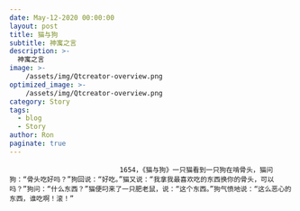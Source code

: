```yaml
---
date: May-12-2020 00:00:00
layout: post
title: 猫与狗
subtitle: 神寓之言
description: >-
  神寓之言
image: >-
    /assets/img/Qtcreator-overview.png
optimized_image: >-
    /assets/img/Qtcreator-overview.png
category: Story
tags:
  - blog
  - Story
author: Ron
paginate: true
---
```


							　　1654，《猫与狗》一只猫看到一只狗在啃骨头，猫问狗：“骨头吃好吗？”狗回说：“好吃。”猫又说：“我拿我最喜欢吃的东西换你的骨头，可以吗？”狗问：“什么东西？”猫便叼来了一只肥老鼠，说：“这个东西。”狗气愤地说：“这么恶心的东西，谁吃啊！滚！”
							
							
						